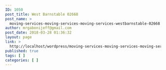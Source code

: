```yaml
---
ID: 1050
post_title: West Barnstable 02668
post_name: >
  moving-services-moving-services-moving-services-westbarnstable-02668
author: mrgabonijeff@gmail.com
post_date: 2018-03-28 01:36:32
layout: page
link: >
  http://localhost/wordpress/moving-services-moving-services-moving-services-westbarnstable-02668/
published: true
tags: [ ]
categories: [ ]
---
```

